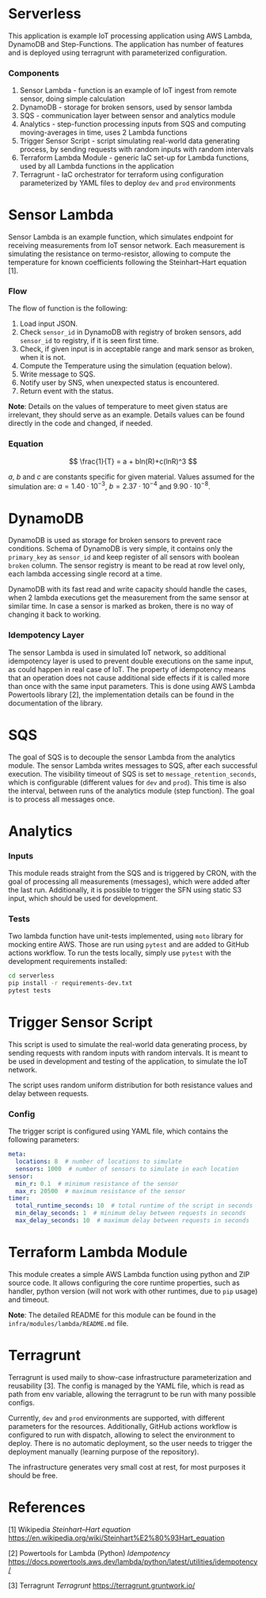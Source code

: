 # Serverless

This application is example IoT processing application using AWS Lambda, DynamoDB and Step-Functions. The application
has number of features and is deployed using terragrunt with parameterized configuration.

### Components

1. Sensor Lambda - function is an example of IoT ingest from remote sensor, doing simple calculation
2. DynamoDB - storage for broken sensors, used by sensor lambda
3. SQS - communication layer between sensor and analytics module
4. Analytics - step-function processing inputs from SQS and computing moving-averages in time, uses 2 Lambda functions
5. Trigger Sensor Script - script simulating real-world data generating process, by sending requests with random inputs with random intervals
6. Terraform Lambda Module - generic IaC set-up for Lambda functions, used by all Lambda functions in the application
7. Terragrunt - IaC orchestrator for terraform using configuration parameterized by YAML files to deploy `dev` and `prod` environments

# Sensor Lambda

Sensor Lambda is an example function, which simulates endpoint for receiving measurements from IoT sensor network. Each
measurement is simulating the resistance on termo-resistor, allowing to compute the temperature for known coefficients 
following the Steinhart–Hart equation [1].

### Flow

The flow of function is the following:
1. Load input JSON.
2. Check `sensor_id` in DynamoDB with registry of broken sensors, add `sensor_id` to registry, if it is seen first time.
3. Check, if given input is in acceptable range and mark sensor as broken, when it is not.
4. Compute the Temperature using the simulation (equation below).
5. Write message to SQS.
6. Notify user by SNS, when unexpected status is encountered.
7. Return event with the status.

**Note**: Details on the values of temperature to meet given status are irrelevant, they should serve as an example.
Details values can be found directly in the code and changed, if needed.

### Equation

$$
\frac{1}{T} = a + bln(R)+c(lnR)^3
$$

$a$, $b$ and $c$ are constants specific for given material. Values assumed for the simulation are: $a = 1.40 \cdot 10^{-3}$,
$b=2.37 \cdot 10^{-4}$ and $9.90 \cdot 10^{-8}$.

# DynamoDB

DynamoDB is used as storage for broken sensors to prevent race conditions. Schema of DynamoDB is very simple, it
contains only the `primary_key` as `sensor_id` and keep register of all sensors with boolean `broken` column. The sensor
registry is meant to be read at row level only, each lambda accessing single record at a time.

DynamoDB with its fast read and write capacity should handle the cases, when 2 lambda executions get the measurement
from the same sensor at similar time. In case a sensor is marked as broken, there is no way of changing it back to
working. 

### Idempotency Layer

The sensor Lambda is used in simulated IoT network, so additional idempotency layer is used to prevent double executions
on the same input, as could happen in real case of IoT. The property of idempotency means that an operation does not
cause additional side effects if it is called more than once with the same input parameters. This is done using AWS
Lambda Powertools library [2], the implementation details can be found in the documentation of the library.

# SQS

The goal of SQS is to decouple the sensor Lambda from the analytics module. The sensor Lambda writes messages to SQS, 
after each successful execution. The visibility timeout of SQS is set to `message_retention_seconds`, which is
configurable (different values for `dev` and `prod`). This time is also the interval, between runs of the analytics
module (step function). The goal is to process all messages once.

# Analytics 

### Inputs
This module reads straight from the SQS and is triggered by CRON, with the goal of processing all measurements (messages),
which were added after the last run. Additionally, it is possible to trigger the SFN using static S3 input, which should
be used for development.

### Tests

Two lambda function have unit-tests implemented, using `moto` library for mocking entire AWS. Those are run using `pytest`
and are added to GitHub actions workflow. To run the tests locally, simply use `pytest` with the development
requirements installed:

```bash
cd serverless
pip install -r requirements-dev.txt
pytest tests
```

# Trigger Sensor Script

This script is used to simulate the real-world data generating process, by sending requests with random inputs with
random intervals. It is meant to be used in development and testing of the application, to simulate the IoT network.

The script uses random uniform distribution for both resistance values and delay between requests.

### Config

The trigger script is configured using YAML file, which contains the following parameters:
```yaml
meta:
  locations: 8  # number of locations to simulate
  sensors: 1000  # number of sensors to simulate in each location
sensor:
  min_r: 0.1  # minimum resistance of the sensor
  max_r: 20500  # maximum resistance of the sensor
timer:
  total_runtime_seconds: 10  # total runtime of the script in seconds
  min_delay_seconds: 1  # minimum delay between requests in seconds
  max_delay_seconds: 10  # maximum delay between requests in seconds
```

# Terraform Lambda Module

This module creates a simple AWS Lambda function using python and ZIP source code. It allows configuring the core
runtime properties, such as handler, python version (will not work with other runtimes, due to `pip` usage) and timeout.

**Note**: The detailed README for this module can be found in the `infra/modules/lambda/README.md` file.

# Terragrunt

Terragrunt is used maily to show-case infrastructure parameterization and reusability [3]. The config is managed by the
YAML file, which is read as path from env variable, allowing the terragrunt to be run with many possible configs.

Currently, `dev` and `prod` environments are supported, with different parameters for the resources. Additionally, 
GitHub actions workflow is configured to run with dispatch, allowing to select the environment to deploy. There is no
automatic deployment, so the user needs to trigger the deployment manually (learning purpose of the repository).

The infrastructure generates very small cost at rest, for most purposes it should be free.

# References

<a id="1">[1]</a> 
Wikipedia 
*Steinhart–Hart equation*
https://en.wikipedia.org/wiki/Steinhart%E2%80%93Hart_equation

<a id="2">[2]</a> 
Powertools for Lambda (Python)
*Idempotency*
https://docs.powertools.aws.dev/lambda/python/latest/utilities/idempotency/

<a id="3">[3]</a>
Terragrunt
*Terragrunt*
https://terragrunt.gruntwork.io/
